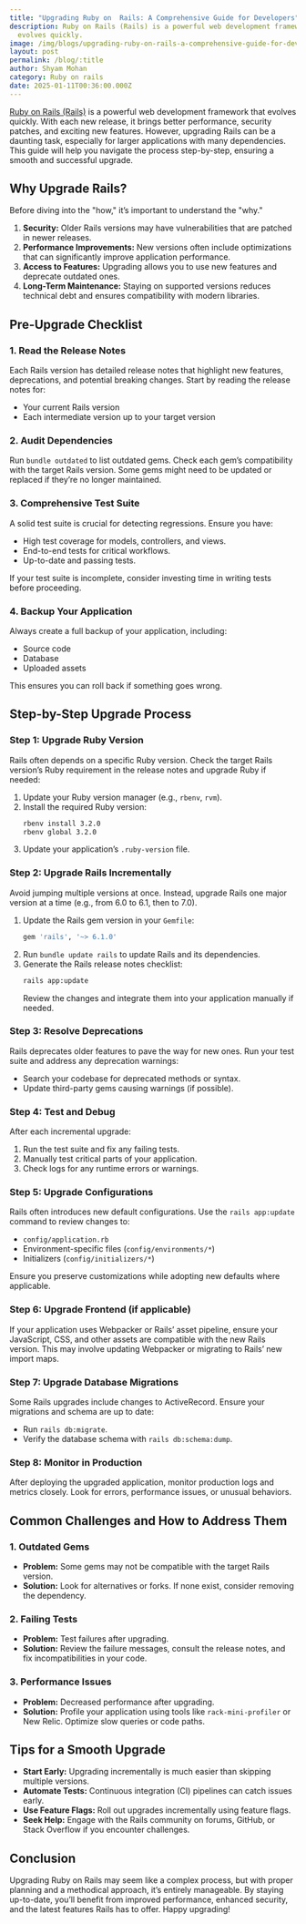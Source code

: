 ```yaml
---
title: "Upgrading Ruby on  Rails: A Comprehensive Guide for Developers"
description: Ruby on Rails (Rails) is a powerful web development framework that
  evolves quickly.
image: /img/blogs/upgrading-ruby-on-rails-a-comprehensive-guide-for-developers.jpg
layout: post
permalink: /blog/:title
author: Shyam Mohan
category: Ruby on rails
date: 2025-01-11T00:36:00.000Z
---
```


[Ruby on Rails (Rails)]("https://guides.rubyonrails.org/upgrading_ruby_on_rails.html") is a powerful web development framework that evolves quickly. With each new release, it brings better performance, security patches, and exciting new features. However, upgrading Rails can be a daunting task, especially for larger applications with many dependencies. This guide will help you navigate the process step-by-step, ensuring a smooth and successful upgrade.

## Why Upgrade Rails?

Before diving into the "how," it’s important to understand the "why."

1. **Security:** Older Rails versions may have vulnerabilities that are patched in newer releases.
2. **Performance Improvements:** New versions often include optimizations that can significantly improve application performance.
3. **Access to Features:** Upgrading allows you to use new features and deprecate outdated ones.
4. **Long-Term Maintenance:** Staying on supported versions reduces technical debt and ensures compatibility with modern libraries.

## Pre-Upgrade Checklist

### 1. Read the Release Notes
Each Rails version has detailed release notes that highlight new features, deprecations, and potential breaking changes. Start by reading the release notes for:

- Your current Rails version
- Each intermediate version up to your target version

### 2. Audit Dependencies
Run `bundle outdated` to list outdated gems. Check each gem’s compatibility with the target Rails version. Some gems might need to be updated or replaced if they’re no longer maintained.

### 3. Comprehensive Test Suite
A solid test suite is crucial for detecting regressions. Ensure you have:

- High test coverage for models, controllers, and views.
- End-to-end tests for critical workflows.
- Up-to-date and passing tests.

If your test suite is incomplete, consider investing time in writing tests before proceeding.

### 4. Backup Your Application
Always create a full backup of your application, including:

- Source code
- Database
- Uploaded assets

This ensures you can roll back if something goes wrong.

## Step-by-Step Upgrade Process

### Step 1: Upgrade Ruby Version

Rails often depends on a specific Ruby version. Check the target Rails version’s Ruby requirement in the release notes and upgrade Ruby if needed:

1. Update your Ruby version manager (e.g., `rbenv`, `rvm`).
2. Install the required Ruby version:
   ```bash
   rbenv install 3.2.0
   rbenv global 3.2.0
   ```
3. Update your application’s `.ruby-version` file.

### Step 2: Upgrade Rails Incrementally

Avoid jumping multiple versions at once. Instead, upgrade Rails one major version at a time (e.g., from 6.0 to 6.1, then to 7.0).

1. Update the Rails gem version in your `Gemfile`:
   ```ruby
   gem 'rails', '~> 6.1.0'
   ```
2. Run `bundle update rails` to update Rails and its dependencies.
3. Generate the Rails release notes checklist:
   ```bash
   rails app:update
   ```
   Review the changes and integrate them into your application manually if needed.

### Step 3: Resolve Deprecations

Rails deprecates older features to pave the way for new ones. Run your test suite and address any deprecation warnings:

- Search your codebase for deprecated methods or syntax.
- Update third-party gems causing warnings (if possible).

### Step 4: Test and Debug

After each incremental upgrade:

1. Run the test suite and fix any failing tests.
2. Manually test critical parts of your application.
3. Check logs for any runtime errors or warnings.

### Step 5: Upgrade Configurations

Rails often introduces new default configurations. Use the `rails app:update` command to review changes to:

- `config/application.rb`
- Environment-specific files (`config/environments/*`)
- Initializers (`config/initializers/*`)

Ensure you preserve customizations while adopting new defaults where applicable.

### Step 6: Upgrade Frontend (if applicable)

If your application uses Webpacker or Rails’ asset pipeline, ensure your JavaScript, CSS, and other assets are compatible with the new Rails version. This may involve updating Webpacker or migrating to Rails’ new import maps.

### Step 7: Upgrade Database Migrations

Some Rails upgrades include changes to ActiveRecord. Ensure your migrations and schema are up to date:

- Run `rails db:migrate`.
- Verify the database schema with `rails db:schema:dump`.

### Step 8: Monitor in Production

After deploying the upgraded application, monitor production logs and metrics closely. Look for errors, performance issues, or unusual behaviors.

## Common Challenges and How to Address Them

### 1. Outdated Gems
- **Problem:** Some gems may not be compatible with the target Rails version.
- **Solution:** Look for alternatives or forks. If none exist, consider removing the dependency.

### 2. Failing Tests
- **Problem:** Test failures after upgrading.
- **Solution:** Review the failure messages, consult the release notes, and fix incompatibilities in your code.

### 3. Performance Issues
- **Problem:** Decreased performance after upgrading.
- **Solution:** Profile your application using tools like `rack-mini-profiler` or New Relic. Optimize slow queries or code paths.

## Tips for a Smooth Upgrade

- **Start Early:** Upgrading incrementally is much easier than skipping multiple versions.
- **Automate Tests:** Continuous integration (CI) pipelines can catch issues early.
- **Use Feature Flags:** Roll out upgrades incrementally using feature flags.
- **Seek Help:** Engage with the Rails community on forums, GitHub, or Stack Overflow if you encounter challenges.

## Conclusion

Upgrading Ruby on Rails may seem like a complex process, but with proper planning and a methodical approach, it’s entirely manageable. By staying up-to-date, you’ll benefit from improved performance, enhanced security, and the latest features Rails has to offer. Happy upgrading!

